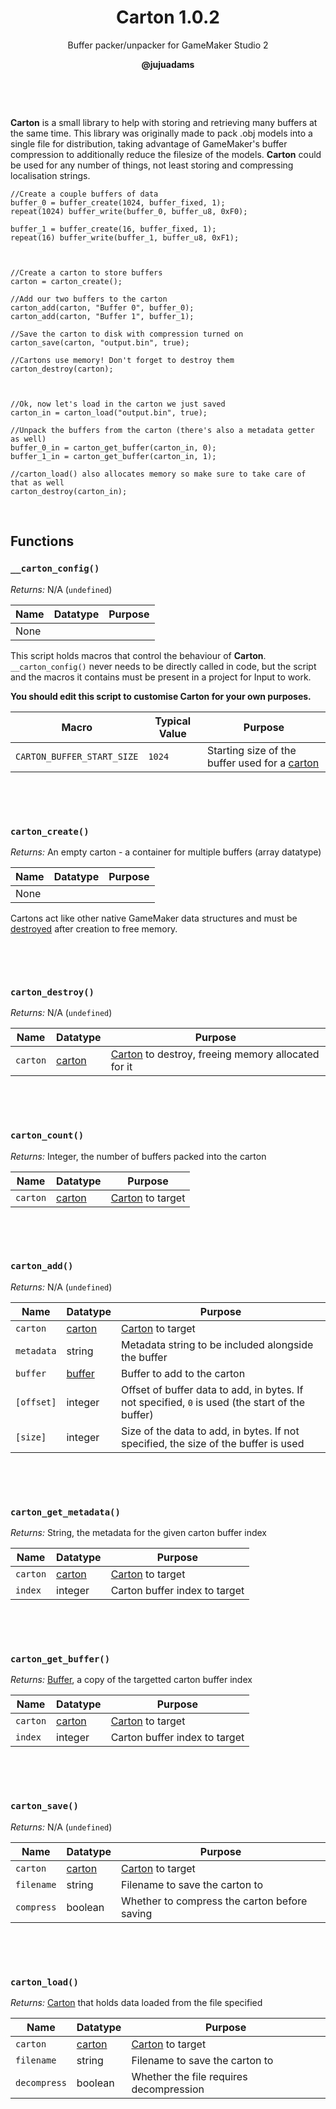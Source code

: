 <h1 align="center">Carton 1.0.2</h1>

<p align="center">Buffer packer/unpacker for GameMaker Studio 2</p>

<p align="center"><b>@jujuadams</b></p>

&nbsp;

&nbsp;

**Carton** is a small library to help with storing and retrieving many buffers at the same time. This library was originally made to pack .obj models into a single file for distribution, taking advantage of GameMaker's buffer compression to additionally reduce the filesize of the models. **Carton** could be used for any number of things, not least storing and compressing localisation strings.

```GML
//Create a couple buffers of data
buffer_0 = buffer_create(1024, buffer_fixed, 1);
repeat(1024) buffer_write(buffer_0, buffer_u8, 0xF0);

buffer_1 = buffer_create(16, buffer_fixed, 1);
repeat(16) buffer_write(buffer_1, buffer_u8, 0xF1);



//Create a carton to store buffers
carton = carton_create();

//Add our two buffers to the carton
carton_add(carton, "Buffer 0", buffer_0);
carton_add(carton, "Buffer 1", buffer_1);

//Save the carton to disk with compression turned on
carton_save(carton, "output.bin", true);

//Cartons use memory! Don't forget to destroy them
carton_destroy(carton);



//Ok, now let's load in the carton we just saved
carton_in = carton_load("output.bin", true);

//Unpack the buffers from the carton (there's also a metadata getter as well)
buffer_0_in = carton_get_buffer(carton_in, 0);
buffer_1_in = carton_get_buffer(carton_in, 1);

//carton_load() also allocates memory so make sure to take care of that as well
carton_destroy(carton_in);
```

&nbsp;

## Functions

### `__carton_config()`

*Returns:* N/A (`undefined`)

|Name|Datatype|Purpose|
|----|--------|-------|
|None|        |       |

This script holds macros that control the behaviour of **Carton**. `__carton_config()` never needs to be directly called in code, but the script and the macros it contains must be present in a project for Input to work.

**You should edit this script to customise Carton for your own purposes.**

|Macro                        |Typical Value|Purpose                                                                 |
|-----------------------------|-------------|------------------------------------------------------------------------|
|`CARTON_BUFFER_START_SIZE`   |`1024`       |Starting size of the buffer used for a [carton](README.md#carton_create)|

&nbsp;

&nbsp;

### `carton_create()`

*Returns:* An empty carton - a container for multiple buffers (array datatype)

|Name|Datatype|Purpose|
|----|--------|-------|
|None|        |       |

Cartons act like other native GameMaker data structures and must be [destroyed](README.md#carton_destroy) after creation to free memory.

&nbsp;

&nbsp;

### `carton_destroy()`

*Returns:* N/A (`undefined`)

|Name    |Datatype                         |Purpose                                                                      |
|--------|---------------------------------|-----------------------------------------------------------------------------|
|`carton`|[carton](README.md#carton_create)|[Carton](README.md#carton_create) to destroy, freeing memory allocated for it|

&nbsp;

&nbsp;

### `carton_count()`

*Returns:* Integer, the number of buffers packed into the carton

|Name    |Datatype                         |Purpose                                    |
|--------|---------------------------------|-------------------------------------------|
|`carton`|[carton](README.md#carton_create)|[Carton](README.md#carton_create) to target|

&nbsp;

&nbsp;

### `carton_add()`

*Returns:* N/A (`undefined`)

|Name      |Datatype                         |Purpose                                            |
|----------|---------------------------------|---------------------------------------------------|
|`carton`  |[carton](README.md#carton_create)|[Carton](README.md#carton_create) to target        |
|`metadata`|string                           |Metadata string to be included alongside the buffer|
|`buffer`  |[buffer](https://docs2.yoyogames.com/source/_build/1_overview/3_additional_information/using_buffers.html)|Buffer to add to the carton|
|`[offset]`|integer                          |Offset of buffer data to add, in bytes. If not specified, `0` is used (the start of the buffer)|
|`[size]`  |integer                          |Size of the data to add, in bytes. If not specified, the size of the buffer is used|

&nbsp;

&nbsp;

### `carton_get_metadata()`

*Returns:* String, the metadata for the given carton buffer index

|Name    |Datatype                         |Purpose                                    |
|--------|---------------------------------|-------------------------------------------|
|`carton`|[carton](README.md#carton_create)|[Carton](README.md#carton_create) to target|
|`index` |integer                          |Carton buffer index to target              |

&nbsp;

&nbsp;

### `carton_get_buffer()`

*Returns:* [Buffer](https://docs2.yoyogames.com/source/_build/1_overview/3_additional_information/using_buffers.html), a copy of the targetted carton buffer index

|Name    |Datatype                         |Purpose                                    |
|--------|---------------------------------|-------------------------------------------|
|`carton`|[carton](README.md#carton_create)|[Carton](README.md#carton_create) to target|
|`index` |integer                          |Carton buffer index to target              |

&nbsp;

&nbsp;

### `carton_save()`

*Returns:* N/A (`undefined`)

|Name      |Datatype                         |Purpose                                     |
|----------|---------------------------------|--------------------------------------------|
|`carton`  |[carton](README.md#carton_create)|[Carton](README.md#carton_create) to target |
|`filename`|string                           |Filename to save the carton to              |
|`compress`|boolean                          |Whether to compress the carton before saving|

&nbsp;

&nbsp;

### `carton_load()`

*Returns:* [Carton](README.md#carton_create) that holds data loaded from the file specified

|Name        |Datatype                         |Purpose                                     |
|------------|---------------------------------|--------------------------------------------|
|`carton`    |[carton](README.md#carton_create)|[Carton](README.md#carton_create) to target |
|`filename`  |string                           |Filename to save the carton to              |
|`decompress`|boolean                          |Whether the file requires decompression     |

